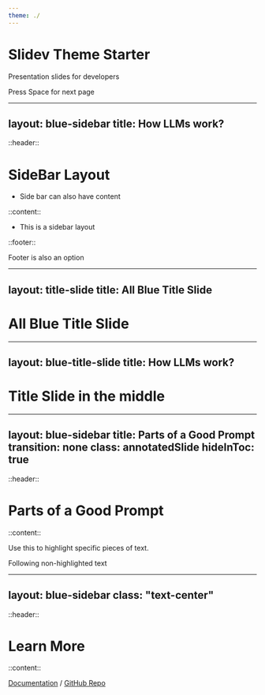 ```yaml
---
theme: ./
---
```


# Slidev Theme Starter

Presentation slides for developers

<div class="pt-12">
  <span @click="$slidev.nav.next" class="px-2 py-1 rounded cursor-pointer" flex="~ justify-center items-center gap-2" hover="bg-white bg-opacity-10">
    Press Space for next page <div class="i-carbon:arrow-right inline-block"/>
  </span>
</div>

---
layout: blue-sidebar
title: How LLMs work?
---

::header::

# SideBar Layout

- Side bar can also have content

::content::

- This is a sidebar layout

::footer::

Footer is also an option

---
layout: title-slide
title: All Blue Title Slide
---

# All Blue Title Slide


---
layout: blue-title-slide
title: How LLMs work?
---

# Title Slide in the middle

---
layout: blue-sidebar
title: Parts of a Good Prompt
transition: none
class: annotatedSlide
hideInToc: true
---

::header::

# Parts of a Good Prompt

::content::

Use this to highlight specific pieces of text. 


<AnnotatedHighlight>
<template v-slot:content>
This is slot content. The text that needs to be highlighted
</template>

<template v-slot:annotation>
    This is annotation text
</template>
</AnnotatedHighlight>

Following non-highlighted text

---
layout: blue-sidebar
class: "text-center"
---

::header::

# Learn More

::content::

[Documentation](https://sli.dev) / [GitHub Repo](https://github.com/slidevjs/slidev)
